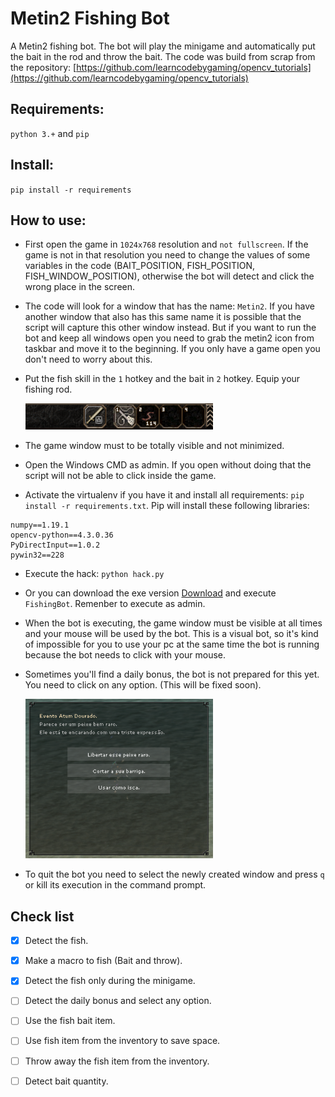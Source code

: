 
# Metin2 Fishing Bot

A Metin2 fishing bot. The bot will play the minigame and automatically put the bait in the rod and throw the bait.
The code was build from scrap from the repository: [https://github.com/learncodebygaming/opencv_tutorials](https://github.com/learncodebygaming/opencv_tutorials)

## Requirements:
`python 3.+` and `pip`

## Install:

`pip install -r requirements`

## How to use:

- First open the game in `1024x768` resolution and `not fullscreen`. If the game is not in that resolution you need to change the values of some variables in the code (BAIT_POSITION, FISH_POSITION, FISH_WINDOW_POSITION), otherwise the bot will detect and click the wrong place in the screen.
- The code will look for a window that has the name: `Metin2`. If you have another window that also has this same name it is possible that the script will capture this other window instead. But if you want to run the bot and keep all windows open you need to grab the metin2 icon from taskbar and move it to the beginning. If you only have a game open you don't need to worry about this.
- Put the fish skill in the `1` hotkey and the bait in `2` hotkey. Equip your fishing rod.

   <img src="/images/actionbar.png" width="300">

- The game window must to be totally visible and not minimized.
- Open the Windows CMD as admin. If you open without doing that the script will not be able to click inside the game.
- Activate the virtualenv if you have it and install all requirements: `pip install -r requirements.txt`. Pip will install these following libraries:

```
numpy==1.19.1
opencv-python==4.3.0.36
PyDirectInput==1.0.2
pywin32==228
```

- Execute the hack: `python hack.py`
- Or you can download the exe version [Download](https://github.com/vncsms/Metin2FishBot/releases/tag/v1.1) and execute `FishingBot`. Remenber to execute as admin.
- When the bot is executing, the game window must be visible at all times and your mouse will be used by the bot. This is a visual bot, so it's kind of impossible for you to use your pc at the same time the bot is running because the bot needs to click with your mouse.
- Sometimes you'll find a daily bonus, the bot is not prepared for this yet. You need to click on any option. (This will be fixed soon).

   <img src="/images/atum.png" width="300">

- To quit the bot you need to select the newly created window and press `q` or kill its execution in the command prompt.

## Check list


- [x] Detect the fish.
- [x] Make a macro to fish (Bait and throw).
- [x] Detect the fish only during the minigame.
- [ ] Detect the daily bonus and select any option.
- [ ] Use the fish bait item.
- [ ] Use fish item from the inventory to save space.
- [ ] Throw away the fish item from the inventory.
- [ ] Detect bait quantity.

